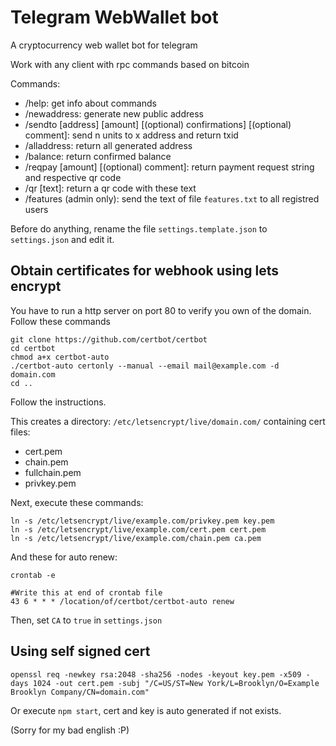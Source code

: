 # Telegram WebWallet bot

A cryptocurrency web wallet bot for telegram

Work with any client with rpc commands based on bitcoin

Commands:

 - /help: get info about commands
 - /newaddress: generate new public address
 - /sendto [address] [amount] [(optional) confirmations] [(optional) comment]: send n units to x address and return txid
 - /alladdress: return all generated address
 - /balance: return confirmed balance
 - /reqpay [amount] [(optional) comment]: return payment request string and respective qr code
 - /qr [text]: return a qr code with these text
 - /features (admin only): send the text of file `features.txt` to all registred users

Before do anything, rename the file `settings.template.json` to `settings.json` and edit it.

## Obtain certificates for webhook using lets encrypt
You have to run a http server on port 80 to verify you own of the domain. Follow these commands

```shell
git clone https://github.com/certbot/certbot
cd certbot
chmod a+x certbot-auto 
./certbot-auto certonly --manual --email mail@example.com -d domain.com
cd ..
```

Follow the instructions.

This creates a directory: `/etc/letsencrypt/live/domain.com/` containing cert files:

- cert.pem
- chain.pem
- fullchain.pem
- privkey.pem

Next, execute these commands:

```shell
ln -s /etc/letsencrypt/live/example.com/privkey.pem key.pem
ln -s /etc/letsencrypt/live/example.com/cert.pem cert.pem
ln -s /etc/letsencrypt/live/example.com/chain.pem ca.pem
```

And these for auto renew:

```shell
crontab -e

#Write this at end of crontab file
43 6 * * * /location/of/certbot/certbot-auto renew
```

Then, set `CA` to `true` in `settings.json`

## Using self signed cert

```shell
openssl req -newkey rsa:2048 -sha256 -nodes -keyout key.pem -x509 -days 1024 -out cert.pem -subj "/C=US/ST=New York/L=Brooklyn/O=Example Brooklyn Company/CN=domain.com"
```

Or execute `npm start`, cert and key is auto generated if not exists.


(Sorry for my bad english :P)